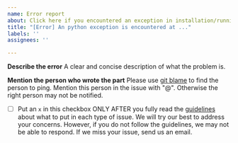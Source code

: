 ```yaml
---
name: Error report
about: Click here if you encountered an exception in installation/running.
title: "[Error] An python exception is encountered at ..."
labels: ''
assignees: ''

---
```


**Describe the error**
A clear and concise description of what the problem is.

**Mention the person who wrote the part**
Please use [git blame](https://linuxhint.com/git_blame/) to find the person to ping. Mention this person in the issue with "@". Otherwise the right person may not be notified.

- [ ] Put an `x` in this checkbox ONLY AFTER you fully read the [guidelines](https://github.com/TonyLianLong/RIDE-LT/blob/ride_lt/contributing.md) about what to put in each type of issue. We will try our best to address your concerns. However, if you do not follow the guidelines, we may not be able to respond. If we miss your issue, send us an email.
